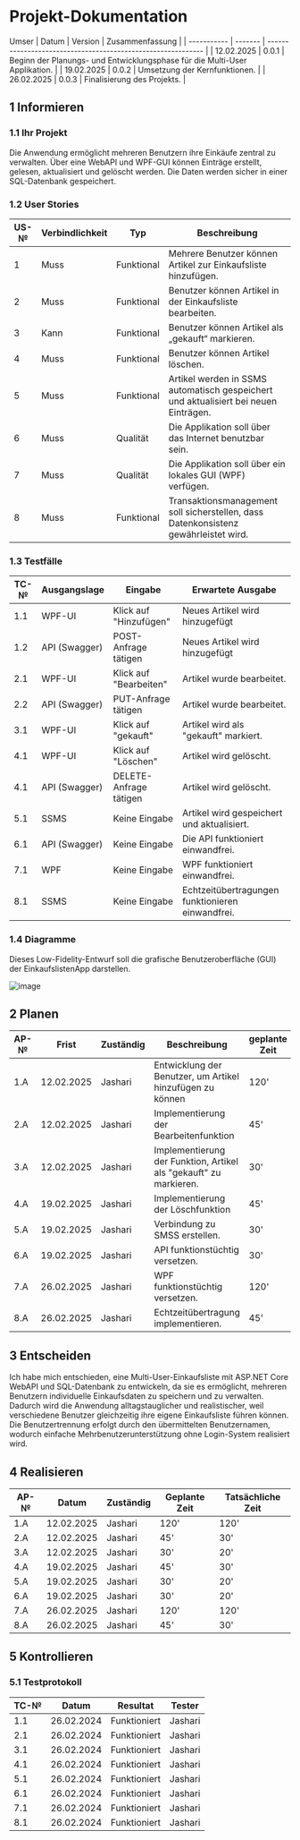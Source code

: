 # Projekt-Dokumentation
Umser
| Datum       | Version | Zusammenfassung                                              |
| ----------- | ------- | ------------------------------------------------------------ |
| 12.02.2025  | 0.0.1   | Beginn der Planungs- und Entwicklungsphase für die Multi-User Applikation.  |
| 19.02.2025  | 0.0.2   | Umsetzung der Kernfunktionen. |
| 26.02.2025  | 0.0.3   | Finalisierung des Projekts. |

## 1 Informieren

### 1.1 Ihr Projekt

Die Anwendung ermöglicht mehreren Benutzern ihre Einkäufe zentral zu verwalten. Über eine WebAPI und WPF-GUI können Einträge erstellt, gelesen, aktualisiert und gelöscht werden. Die Daten werden sicher in einer SQL-Datenbank gespeichert.

### 1.2 User Stories

| US-№ | Verbindlichkeit | Typ         | Beschreibung                                     |
| ---- | --------------- | ----------- | ------------------------------------------------ |
| 1    | Muss            | Funktional  | Mehrere Benutzer können Artikel zur Einkaufsliste hinzufügen.  |
| 2    | Muss            | Funktional  | Benutzer können Artikel in der Einkaufsliste bearbeiten. |
| 3    | Kann            | Funktional  | Benutzer können Artikel als „gekauft“ markieren. |
| 4    | Muss            | Funktional  | Benutzer können Artikel löschen. |
| 5    | Muss            | Funktional  | Artikel werden in SSMS automatisch gespeichert und aktualisiert bei neuen Einträgen. |
| 6    | Muss            | Qualität  | Die Applikation soll über das Internet benutzbar sein. |
| 7    | Muss            | Qualität  | Die Applikation soll über ein lokales GUI (WPF) verfügen. |
| 8    | Muss            | Funktional    | Transaktionsmanagement soll sicherstellen, dass Datenkonsistenz gewährleistet wird. |

### 1.3 Testfälle

| TC-№ | Ausgangslage       | Eingabe                     | Erwartete Ausgabe                                    |
| ----- | ------------------ | --------------------------- | ---------------------------------------------------- |
| 1.1   | WPF-UI         | Klick auf "Hinzufügen"    | Neues Artikel wird hinzugefügt                |
| 1.2   | API (Swagger)         | POST-Anfrage tätigen   | Neues Artikel wird hinzugefügt                |
| 2.1   | WPF-UI         | Klick auf "Bearbeiten"        | Artikel wurde bearbeitet. |
| 2.2   | API (Swagger)         | PUT-Anfrage tätigen        | Artikel wurde bearbeitet. |
| 3.1   | WPF-UI    | Klick auf "gekauft" | Artikel wird als "gekauft" markiert.            |
| 4.1   | WPF-UI | Klick auf "Löschen" | Artikel wird gelöscht.              |
| 4.1   | API (Swagger) | DELETE-Anfrage tätigen | Artikel wird gelöscht.              |
| 5.1   | SSMS    | Keine Eingabe        |  Artikel wird gespeichert und aktualisiert.               |
| 6.1   | API (Swagger)         | Keine Eingabe          | Die API funktioniert einwandfrei. |
| 7.1   | WPF    | Keine Eingabe |  WPF funktioniert einwandfrei.         |
| 8.1   | SSMS    | Keine Eingabe | Echtzeitübertragungen funktionieren einwandfrei.          |

### 1.4 Diagramme
Dieses Low-Fidelity-Entwurf soll die grafische Benutzeroberfläche (GUI) der EinkaufslistenApp darstellen.

![image](https://github.com/user-attachments/assets/1d836875-2895-4796-8b1c-75991db3affd)


## 2 Planen

| AP-№ | Frist | Zuständig | Beschreibung | geplante Zeit |
| ---- | ----- | --------- | ------------ | ------------- |
| 1.A | 12.02.2025 | Jashari | Entwicklung der Benutzer, um Artikel hinzufügen zu können  | 120' |
| 2.A | 12.02.2025 | Jashari | Implementierung der Bearbeitenfunktion | 45' |
| 3.A | 12.02.2025 | Jashari | Implementierung der Funktion, Artikel als "gekauft" zu markieren.  | 30' |
| 4.A | 19.02.2025 | Jashari| Implementierung der Löschfunktion | 45' |
| 5.A | 19.02.2025 | Jashari | Verbindung zu SMSS erstellen. | 30' |
| 6.A | 19.02.2025 | Jashari | API funktionstüchtig versetzen. | 30' |
| 7.A | 26.02.2025 | Jashari | WPF funktionstüchtig versetzen.  | 120' |
| 8.A | 26.02.2025 | Jashari | Echtzeitübertragung implementieren. | 45' |


## 3 Entscheiden
Ich habe mich entschieden, eine Multi-User-Einkaufsliste mit ASP.NET Core WebAPI und SQL-Datenbank zu entwickeln, da sie es ermöglicht, mehreren Benutzern individuelle Einkaufsdaten zu speichern und zu verwalten. Dadurch wird die Anwendung alltagstauglicher und realistischer, weil verschiedene Benutzer gleichzeitig ihre eigene Einkaufsliste führen können. Die Benutzertrennung erfolgt durch den übermittelten Benutzernamen, wodurch einfache Mehrbenutzerunterstützung ohne Login-System realisiert wird.


## 4 Realisieren

| AP-№ | Datum      | Zuständig   | Geplante Zeit | Tatsächliche Zeit |
| ---- | ---------- | ----------- | ------------- | ----------------- |
| 1.A  | 12.02.2025 | Jashari       | 120'          |  120'                 |
| 2.A  | 12.02.2025 | Jashari     | 45'          |  30'                 |
| 3.A  | 12.02.2025 | Jashari  | 30'           |  20'                  |
| 4.A  | 19.02.2025 | Jashari  | 45'          |  30'                |
| 5.A  | 19.02.2025 | Jashari       | 30'          |  20'               |
| 6.A  | 19.02.2025 | Jashari     | 30'          |  20'              |
| 7.A  | 26.02.2025 | Jashari     | 120'          |  120'               |
| 8.A  | 26.02.2025 | Jashari     | 45'          |  30'               |


## 5 Kontrollieren

### 5.1 Testprotokoll

| TC-№ | Datum      | Resultat | Tester      |
| ---- | ---------- | -------- | ----------- |
| 1.1  | 26.02.2024 |   Funktioniert       | Jashari     |
| 2.1  | 26.02.2024 |   Funktioniert       | Jashari     |
| 3.1  | 26.02.2024 |   Funktioniert       | Jashari     |
| 4.1  | 26.02.2024 |   Funktioniert       | Jashari     |
| 5.1  | 26.02.2024 |   Funktioniert       | Jashari     |
| 6.1  | 26.02.2024 |   Funktioniert       | Jashari     |
| 7.1  | 26.02.2024 |   Funktioniert       | Jashari     |
| 8.1  | 26.02.2024 |   Funktioniert       | Jashari     |
